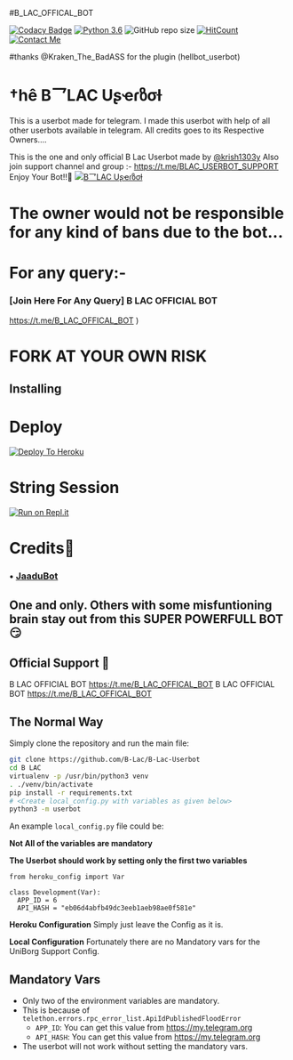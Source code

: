 #B_LAC_OFFICAL_BOT

 [![Codacy Badge](https://api.codacy.com/project/badge/Grade/f7c51539e67b483bb8d7749acca51d3a)](https://app.codacy.com/gh/HellBoy-OP/HellBot?utm_source=github.com&utm_medium=referral&utm_content=HellBoy-OP/HellBot&utm_campaign=Badge_Grade_Settings)
[![Python 3.6](https://img.shields.io/badge/Python-3.6%20or%20newer-blue.svg)](https://www.python.org/downloads/release/python-360/)
![GitHub repo size](https://img.shields.io/github/repo-size/HellBoy-OP/Hellbot)
[![HitCount](http://hits.dwyl.com/HellBoy-OP/HellBot.svg)](http://hits.dwyl.com/HellBoy-OP/HellBot)
[![Contact Me](https://img.shields.io/badge/Telegram-Contact%20Me-informational)](https://t.me/krish1303y)

#thanks @Kraken_The_BadASS for the plugin (hellbot_userbot)
# †hê B乛LAC Uʂҽɾზσƚ
This is a userbot made for telegram. I made this userbot with help of all other userbots available in telegram. All credits goes to its Respective Owners....

This is the one and only official B Lac Userbot made by [@krish1303y](https://t.me/krish1303y) Also join support channel and group :- https://t.me/BLAC_USERBOT_SUPPORT Enjoy Your Bot!!💝
[![B乛LAC Uʂҽɾზσƚ](https://telegra.ph/file/a0d52e4b76b543ef1ef4c.jpg)](https://t.me/BLAC_USERBOT_SUPPORT)


# The owner would not be responsible for any kind of bans due to the bot...


# For any query:-
### [Join Here For Any Query] B LAC OFFICIAL BOT
https://t.me/B_LAC_OFFICAL_BOT )

# FORK AT YOUR OWN RISK
## Installing


# Deploy

[![Deploy To Heroku](https://www.herokucdn.com/deploy/button.svg)](https://heroku.com/deploy?template=https://github.com/B-Lac/B-Lac-Userbot)


# String Session

[![Run on Repl.it](https://repl.it/badge/github/STARKGANG/friday)](https://repl.it/@PoxsisYT/B-Lac#main.py)

# Credits👀
### • [JaaduBot](https://github.com/Amberyt/JaaduBot)
## One and only. Others with some misfuntioning brain stay out from this SUPER POWERFULL BOT😏

## Official Support 💖
B LAC OFFICIAL BOT
https://t.me/B_LAC_OFFICAL_BOT
B LAC OFFICIAL BOT
https://t.me/B_LAC_OFFICAL_BOT
## The Normal Way

Simply clone the repository and run the main file:
```sh
git clone https://github.com/B-Lac/B-Lac-Userbot
cd B LAC
virtualenv -p /usr/bin/python3 venv
. ./venv/bin/activate
pip install -r requirements.txt
# <Create local_config.py with variables as given below>
python3 -m userbot
```

An example `local_config.py` file could be:

**Not All of the variables are mandatory**

__The Userbot should work by setting only the first two variables__

```python3
from heroku_config import Var

class Development(Var):
  APP_ID = 6
  API_HASH = "eb06d4abfb49dc3eeb1aeb98ae0f581e"
```



**Heroku Configuration**
Simply just leave the Config as it is.

**Local Configuration**
Fortunately there are no Mandatory vars for the UniBorg Support Config.

## Mandatory Vars

- Only two of the environment variables are mandatory.
- This is because of `telethon.errors.rpc_error_list.ApiIdPublishedFloodError`
    - `APP_ID`:   You can get this value from https://my.telegram.org
    - `API_HASH`:   You can get this value from https://my.telegram.org
- The userbot will not work without setting the mandatory vars. 
